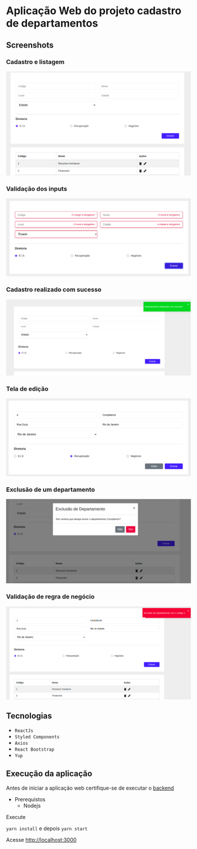 # Aplicação Web do projeto cadastro de departamentos

## Screenshots

### Cadastro e listagem
![](img/cadastro1.png)

### Validação dos inputs
![](img/cadastro_obg.png)

### Cadastro realizado com sucesso
![](img/cadastro_realizado.png)

### Tela de edição
![](img/edicao.png)

### Exclusão de um departamento
![](img/exclusao.png)

### Validação de regra de negócio
![](img/validacao_rn_1.png)

## Tecnologias

- `ReactJs`
- `Styled Components`
- `Axios`
- `React Bootstrap`
- `Yup`

## Execução da aplicação

Antes de iniciar a aplicação web certifique-se de executar o [backend](https://bitbucket.org/omnifinanceira/java-test-icaro-magnago/src/master/omni-demo-api-clean/)

- Prerequistos
	- Nodejs

Execute 

`yarn install` e depois `yarn start`

Acesse [http://localhost:3000](http://localhost:3000)